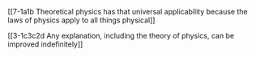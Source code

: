 [[7-1a1b Theoretical physics has that universal applicability because the laws of physics apply to all things physical]]

[[3-1c3c2d Any explanation, including the theory of physics, can be improved indefinitely]]